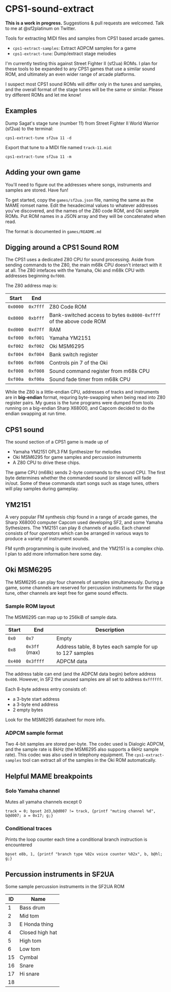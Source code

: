 # CPS1-sound-extract

**This is a work in progress.** Suggestions & pull requests are welcomed. Talk to me at @sf2platinum on Twitter.

Tools for extracting MIDI files and samples from CPS1 based arcade games.

* `cps1-extract-samples`: Extract ADPCM samples for a game
* `cps1-extract-tune`: Dump/extract stage melodies

I'm currently testing this against Street Fighter II (sf2ua) ROMs. I plan for these tools to be expanded to any CPS1 games that use a similar sound ROM, and ultimately an even wider range of arcade platforms.

I suspect most CPS1 sound ROMs will differ only in the tunes and samples, and the overall format of the stage tunes will be the same or similar. Please try different ROMs and let me know!

## Examples

Dump Sagat's stage tune (number 11) from Street Fighter II World Warrior (sf2ua) to the terminal:

`cps1-extract-tune sf2ua 11 -d`

Export that tune to a MIDI file named `track-11.mid`:

`cps1-extract-tune sf2ua 11 -m`

## Adding your own game

You'll need to figure out the addresses where songs, instruments and samples are stored. Have fun!

To get started, copy the `games/sf2ua.json` file, naming the same as the MAME romset name. Edit the hexadecimal values to whatever addresses you've discovered, and the names of the Z80 code ROM, and Oki sample ROMs. Put ROM names in a JSON array and they will be concatenated when read.

The format is documented in `games/README.md`

## Digging around a CPS1 Sound ROM

The CPS1 uses a dedicated Z80 CPU for sound processing. Aside from sending commands to the Z80, the main m68k CPU doesn't interact with it at all. The Z80 intefaces with the Yamaha, Oki and m68k CPU with addresses beginning `0xf000`.

The Z80 address map is:

| Start | End |  |
|---|---|---|
| `0x0000` | `0x7fff`  | Z80 Code ROM |
| `0x8000` | `0xbfff`  | Bank-switched access to bytes `0x8000-0xffff` of the above code ROM |
| `0xd000` | `0xd7ff`  | RAM |
| `0xf000` | `0xf001`  | Yamaha YM2151 |
| `0xf002` | `0xf002`  | Oki MSM6295 |
| `0xf004` | `0xf004`  | Bank switch register |
| `0xf006` | `0xf006`  | Controls pin 7 of the Oki |
| `0xf008` | `0xf008`  | Sound command register from m68k CPU |
| `0xf00a` | `0xf00a`  | Sound fade timer from m68k CPU |

While the Z80 is a little-endian CPU, addresses of tracks and instruments are in **big-endian** format, requring byte-swapping when being read into Z80 register pairs. My guess is the tune programs were dumped from tools running on a big-endian Sharp X68000, and Capcom decided to do the endian swapping at run time.

## CPS1 sound

The sound section of a CPS1 game is made up of

* Yamaha YM2151 OPL3 FM Synthesizer for melodies
* Oki MSM6295 for game samples and percussion instruments
* A Z80 CPU to drive these chips.

The game CPU (m68k) sends 2-byte commands to the sound CPU. The first byte determines whether the commanded sound (or silence) will fade in/out. Some of these commands start songs such as stage tunes, others will play samples during gameplay.

## YM2151

A very popular FM synthesis chip found in a range of arcade games, the Sharp X68000 computer Capcom used developing SF2, and some Yamaha Sythesizers. The YM2151 can play 8 channels of audio. Each channel consists of four *operators* which can be arranged in various ways to produce a variety of instrument sounds.

FM synth programming is quite involved, and the YM2151 is a complex chip. I plan to add more information here some day.

## Oki MSM6295

The MSM6295 can play four channels of samples simultaneously. During a game, some channels are reserved for percussion instruments for the stage tune, other channels are kept free for game sound effects.

### Sample ROM layout

The MSM6295 can map up to 256kiB of sample data.

| Start  | End  | Description |
|---|---|---|
| `0x0` | `0x7` | Empty |
| `0x8` | `0x3ff` (max) | Address table, 8 bytes each sample for up to 127 samples |
| `0x400` | `0x3ffff` | ADPCM data |

The address table can end (and the ADPCM data begin) before address `0x400`. However, in SF2 the unused samples are all set to address `0xffffff`.

Each 8-byte address entry consists of:

* a 3-byte start address
* a 3-byte end address
* 2 empty bytes

Look for the MSM6295 datasheet for more info.

### ADPCM sample format

Two 4-bit samples are stored per-byte. The codec used is Dialogic ADPCM, and the sample rate is 8kHz (the MSM6295 also supports a 6kHz sample rate). This codec was also used in telephony equipment. The `cps1-extract-samples` tool can extract all of the samples in the Oki ROM automatically.

## Helpful MAME breakpoints

### Solo Yamaha channel

Mutes all yamaha channels except 0

`track = 0; bpset 2d3,b@d007 != track, {printf "muting channel %d", b@d007; a = 0x17; g;}`

### Conditional traces

Prints the loop counter each time a conditional branch instruction is encountered

`bpset e8b, 1, {printf "branch type %02x voice counter %02x", b, b@hl; g;}`

## Percussion instruments in SF2UA

Some sample percussion instruments in the SF2UA ROM

| ID  | Name  |
|---|---|
| 1  | Bass drum  |
| 2  | Mid tom |
| 3  | E Honda thing |
| 4  | Closed high hat |
| 5  | High tom |
| 6  | Low tom |
| 15  | Cymbal |
| 16 | Snare |
| 17 | Hi snare |
| 18 |  |
